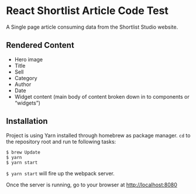 # React Shortlist Article Code Test

A Single page article consuming data from the Shortlist Studio website. 

## Rendered Content

* Hero image
* Title
* Sell
* Category
* Author
* Date
* Widget content (main body of content broken down in to components or “widgets”)

## Installation

Project is using Yarn installed through homebrew as package manager. `cd` to the repository root and run te following tasks:

``` 
$ brew Update 
$ yarn
$ yarn start

```

` $ yarn start ` will fire up the webpack server.

Once the server is running, go to your browser at <http://localhost:8080>

